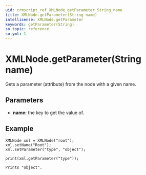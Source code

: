 ```yaml
---
uid: crmscript_ref_XMLNode_getParameter_String_name
title: XMLNode.getParameter(String name)
intellisense: XMLNode.getParameter
keywords: getParameter(String)
so.topic: reference
so.yml: 1
---
```


# XMLNode.getParameter(String name)

Gets a parameter (attribute) from the node with a given name.

## Parameters

* **name:** the key to get the value of.

## Example

```crmscript
XMLNode xml = XMLNode("root");
xml.setName("Root");
xml.setParameter("type", "object");

print(xml.getParameter("type"));

Prints "object".
```
